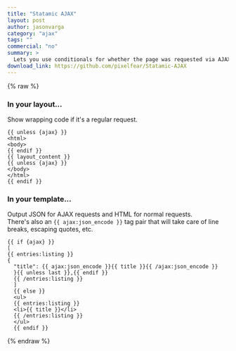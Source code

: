 ```yaml
---
title: "Statamic AJAX"
layout: post
author: jasonvarga
category: "ajax"
tags: ""
commercial: "no"
summary: >
  Lets you use conditionals for whether the page was requested via AJAX or not.
download_link: https://github.com/pixelfear/Statamic-AJAX
---
```

{% raw %}

### In your layout...  
Show wrapping code if it's a regular request.

```
{{ unless {ajax} }}
<html>
<body>
{{ endif }}
{{ layout_content }}
{{ unless {ajax} }}
</body>
</html>
{{ endif }}
```

### In your template...
Output JSON for AJAX requests and HTML for normal requests.  
There's also an `{{ ajax:json_encode }}` tag pair that will take care of line breaks, escaping quotes, etc.

```
{{ if {ajax} }}
[
{{ entries:listing }}
{
  "title": {{ ajax:json_encode }}{{ title }}{{ /ajax:json_encode }}
  }{{ unless last }},{{ endif }}
  {{ /entries:listing }}
  ]
  {{ else }}
  <ul>
  {{ entries:listing }}
  <li>{{ title }}</li>
  {{ /entries:listing }}
  </ul>
  {{ endif }}
```

{% endraw %}

